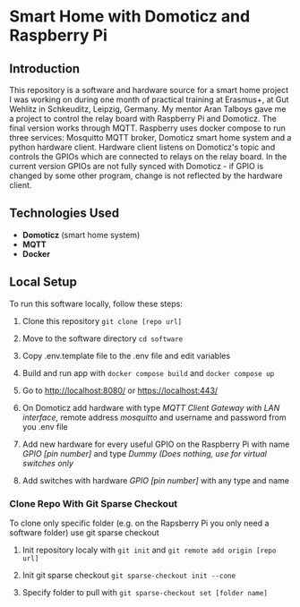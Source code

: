 # Smart Home with Domoticz and Raspberry Pi

## Introduction

This repository is a software and hardware source for a smart home project I was working on during one month of practical training at Erasmus+, at Gut Wehlitz in Schkeuditz, Leipzig, Germany. My mentor Aran Talboys gave me a project to control the relay board with Raspberry Pi and Domoticz. The final version works through MQTT. Raspberry uses docker compose to run three services: Mosquitto MQTT broker, Domoticz smart home system and a python hardware client. Hardware client listens on Domoticz's topic and controls the GPIOs which are connected to relays on the relay board. In the current version GPIOs are not fully synced with Domoticz - if GPIO is changed by some other program, change is not reflected by the hardware client.

## Technologies Used

- **Domoticz** (smart home system)
- **MQTT**
- **Docker**

## Local Setup

To run this software locally, follow these steps:

1. Clone this repository `git clone [repo url]`

2. Move to the software directory `cd software`

3. Copy .env.template file to the .env file and edit variables

4. Build and run app with `docker compose build` and `docker compose up`

5. Go to [http://localhost:8080/](http://localhost:8080/) or [https://localhost:443/](https://localhost:443/)

6. On Domoticz add hardware with type _MQTT Client Gateway with LAN interface_, remote address _mosquitto_ and username and password from you .env file

7. Add new hardware for every useful GPIO on the Raspberry Pi with name _GPIO [pin number]_ and type _Dummy (Does nothing, use for virtual switches only_

8. Add switches with hardware _GPIO [pin number]_ with any type and name

### Clone Repo With Git Sparse Checkout

To clone only specific folder (e.g. on the Rapsberry Pi you only need a software folder) use git sparse checkout

1. Init repository localy with `git init` and `git remote add origin [repo url]`

2. Init git sparse checkout `git sparse-checkout init --cone`

3. Specify folder to pull with `git sparse-checkout set [folder name]`
